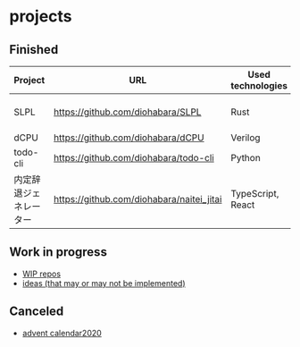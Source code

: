 # projects

## Finished

| Project | URL | Used technologies | Description |
| - | - | - | - |
| SLPL | <https://github.com/diohabara/SLPL> | Rust | a simple programming language |
| dCPU | <https://github.com/diohabara/dCPU> | Verilog | a simple CPU |
| todo-cli | <https://github.com/diohabara/todo-cli> | Python | a simple CLI TODO app |
| 内定辞退ジェネレーター | <https://github.com/diohabara/naitei_jitai> | TypeScript, React | a tool to decline offers |

## Work in progress

- [WIP repos](https://github.com/diohabara?tab=repositories&q=topic%3Awip&type=&language=&sort=)
- [ideas (that may or may not be implemented)](https://github.com/diohabara/projects/issues/1)

## Canceled

- [advent calendar2020](https://diohabara.github.io/challenges/advent-calendar2020/)

